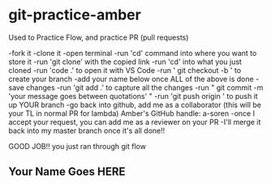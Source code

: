 # git-practice-amber

Used to Practice Flow, and practice PR (pull requests)

-fork it
-clone it
-open terminal
-run 'cd' command into where you want to store it
-run 'git clone' with the copied link
-run 'cd' into what you just cloned
-run 'code .' to open it with VS Code
-run ' git checkout -b <firstname-lastname>' to create your branch
-add your name below once ALL of the above is done
-save changes
-run 'git add .' to capture all the changes
-run " git commit -m 'your message goes between quotations' "
-run 'git push origin <firstname-lastname>' to push it up YOUR branch
-go back into github, add me as a collaborator (this will be your TL in normal PR for lambda)
Amber's GitHub handle: a-soren
-once I accept your request, you can add me as a reviewer on your PR
-I'll merge it back into my master branch once it's all done!!

GOOD JOB!! you just ran through git flow

## Your Name Goes HERE
